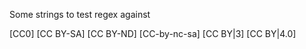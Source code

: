 

Some strings to test regex against

[CC0]
[CC BY-SA]
[CC BY-ND]
[CC-by-nc-sa]
[CC BY|3]
[CC BY|4.0]

